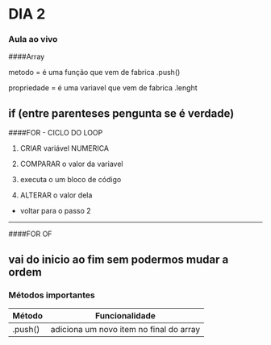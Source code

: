 # DIA 2

### Aula ao vivo

####Array

metodo = é uma função que vem de fabrica
.push()

propriedade = é uma variavel que vem de fabrica
.lenght

if (entre parenteses pengunta se é verdade)
---

####FOR - CICLO DO LOOP

1) CRIAR variável NUMERICA

2) COMPARAR o valor da variavel

3) executa o um bloco de código

4) ALTERAR o valor dela

* voltar para o passo 2
---

####FOR OF

vai do inicio ao fim sem podermos mudar a ordem
---

### Métodos importantes

Método | Funcionalidade
------------ | -------------
.push() | adiciona um novo item no final do array

